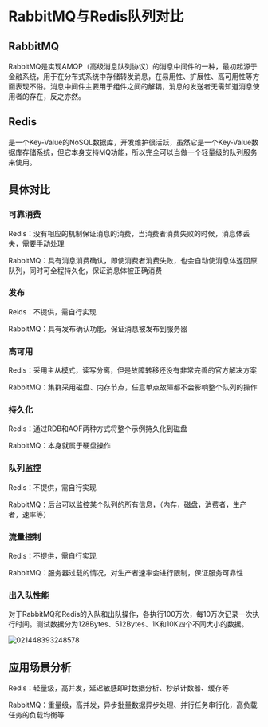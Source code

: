 # RabbitMQ与Redis队列对比

## RabbitMQ

RabbitMQ是实现AMQP（高级消息队列协议）的消息中间件的一种，最初起源于金融系统，用于在分布式系统中存储转发消息，在易用性、扩展性、高可用性等方面表现不俗。消息中间件主要用于组件之间的解耦，消息的发送者无需知道消息使用者的存在，反之亦然。



## Redis

是一个Key-Value的NoSQL数据库，开发维护很活跃，虽然它是一个Key-Value数据库存储系统，但它本身支持MQ功能，所以完全可以当做一个轻量级的队列服务来使用。



## 具体对比

### 可靠消费

Redis：没有相应的机制保证消息的消费，当消费者消费失败的时候，消息体丢失，需要手动处理

RabbitMQ：具有消息消费确认，即使消费者消费失败，也会自动使消息体返回原队列，同时可全程持久化，保证消息体被正确消费



### 发布

Reids：不提供，需自行实现

RabbitMQ：具有发布确认功能，保证消息被发布到服务器



### 高可用

Redis：采用主从模式，读写分离，但是故障转移还没有非常完善的官方解决方案

RabbitMQ：集群采用磁盘、内存节点，任意单点故障都不会影响整个队列的操作



### 持久化

Redis：通过RDB和AOF两种方式将整个示例持久化到磁盘

RabbitMQ：本身就属于硬盘操作



### 队列监控

Redis：不提供，需自行实现

RabbitMQ：后台可以监控某个队列的所有信息，（内存，磁盘，消费者，生产者，速率等）



### 流量控制

Redis：不提供，需自行实现

RabbitMQ：服务器过载的情况，对生产者速率会进行限制，保证服务可靠性



### 出入队性能

对于RabbitMQ和Redis的入队和出队操作，各执行100万次，每10万次记录一次执行时间。测试数据分为128Bytes、512Bytes、1K和10K四个不同大小的数据。

![021448393248578](D:\Note\python\数据库交互\图片\021448393248578.png)



## 应用场景分析

Redis：轻量级，高并发，延迟敏感即时数据分析、秒杀计数器、缓存等

RabbitMQ：重量级，高并发，异步批量数据异步处理、并行任务串行化，高负载任务的负载均衡等